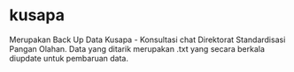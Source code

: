 # kusapa

Merupakan Back Up Data Kusapa - Konsultasi chat Direktorat Standardisasi Pangan Olahan. Data yang ditarik merupakan .txt yang secara berkala diupdate untuk pembaruan data.
